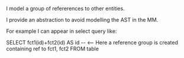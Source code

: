 I model a group of refererences to other entities.

I provide an abstraction to avoid modelling the AST in the MM.

For example I can appear in select query like:

SELECT fct1(id)+fct2(id) AS id -- <-- Here a reference group is created containing ref to fct1, fct2
FROM table